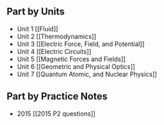 ## Part by Units
- Unit 1 [[Fluid]]
- Unit 2 [[Thermodynamics]]
- Unit 3 [[Electric Force, Field, and Potential]]
- Unit 4 [[Electric Circuits]]
- Unit 5 [[Magnetic Forces and Fields]]
- Unit 6 [[Geometric and Physical Optics]]
- Unit 7 [[Quantum Atomic, and Nuclear Physics]]

## Part by Practice Notes
- 2015 [[2015 P2 questions]]